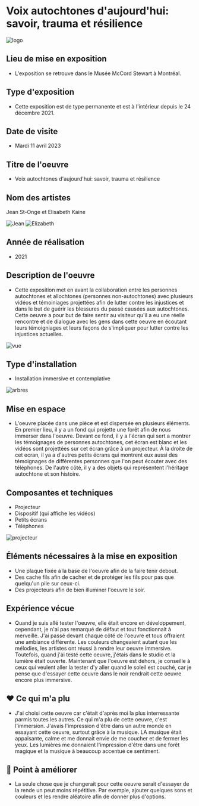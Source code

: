 # Voix autochtones d'aujourd'hui: savoir, trauma et résilience #

![logo](medias/logo.jpg)

## Lieu de mise en exposition ##

- L'exposition se retrouve dans le Musée McCord Stewart à Montréal.

## Type d'exposition ##

- Cette exposition est de type permanente et est à l'intérieur depuis le 24 décembre 2021.

## Date de visite ##

- Mardi 11 avril 2023

## Titre de l'oeuvre ##

- Voix autochtones d'aujourd'hui: savoir, trauma et résilience

## Nom des artistes ##

Jean St-Onge et Elisabeth Kaine

![Jean](medias/jean_st-oge.jpg) ![Elizabeth](medias/elizabeth_kaine.jpg)

## Année de réalisation ##

- 2021

## Description de l'oeuvre ##

- Cette exposition met en avant la collaboration entre les personnes autochtones et allochtones (personnes non-autochtones) avec plusieurs vidéos et témoiniages projettées afin de lutter contre les injustices et dans le but de guérir les blessures du passé causées aux autochtones. Cette oeuvre a pour but de faire sentir au visiteur qu'il a eu une réelle rencontre et de dialogue avec les gens dans cette oeuvre en écoutant leurs témoigniages et leurs façons de s'impliquer pour lutter contre les injustices actuelles.

![vue](medias/vue_generale.png)

## Type d'installation ##

- Installation immersive et contemplative

![arbres](medias/arbres.png)

## Mise en espace ##

- L'oeuvre placée dans une pièce et est dispersée en plusieurs éléments. En premier lieu, il y a un fond qui projette une forêt afin de nous immerser dans l'oeuvre. Devant ce fond, il y a l'écran qui sert a montrer les témoignages de personnes autochtones, cet écran est blanc et les vidéos sont projettées sur cet écran grâce à un projecteur. À la droite de cet ecran, il ya a d'autres petits écrans qui montrent eux aussi des témoignages de différentes personnes que l'on peut écouter avec des téléphones. De l'autre côté, il y a des objets qui représentent l'héritage autochtone et son histoire.

## Composantes et techniques ##

- Projecteur
- Dispositif (qui affiche les vidéos)
- Petits écrans
- Téléphones

![projecteur](medias/projecteur.png)

## Éléments nécessaires à la mise en exposition ##

- Une plaque fixée à la base de l'oeuvre afin de la faire tenir debout.
- Des cache fils afin de cacher et de protéger les fils pour pas que quelqu'un pile sur ceux-ci.
- Des projecteurs afin de bien illuminer l'oeuvre le soir.

## Expérience vécue ##

- Quand je suis allé tester l'oeuvre, elle était encore en développement, cependant, je n'ai pas remarqué de défaut et tout fonctionnait à merveille. J'ai passé devant chaque côté de l'oeuvre et tous offraient une ambiance différente. Les couleurs changeaient autant que les mélodies, les artistes ont réussi à rendre leur oeuvre immersive. Toutefois, quand j'ai testé cette oeuvre, j'étais dans le studio et la lumière était ouverte. Maintenant que l'oeuvre est dehors, je conseille à ceux qui veulent aller la tester d'y aller quand le soleil est couché, car je pense que d'essayer cette oeuvre dans le noir rendrait cette oeuvre encore plus immersive.

## ❤️ Ce qui m'a plu ##

- J'ai choisi cette oeuvre car c'était d'après moi la plus interressante parmis toutes les autres. Ce qui m'a plu de cette oeuvre, c'est l'immersion. J'avais l'impression d'être dans un autre monde en essayant cette oeuvre, surtout grâce à la musique. LA musique était appaisante, calme et me donnait envie de me coucher et de fermer les yeux. Les lumières me donnaient l'impression d'être dans une forêt magique et la musique à beaucoup accentué ce sentiment. 

## 🤔 Point à améliorer ##

- La seule chose que je changerait pour cette oeuvre serait d'essayer de la rende un peut moins répétitive. Par exemple, ajouter quelques sons et couleurs et les rendre aléatoire afin de donner plus d'options.
